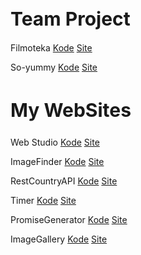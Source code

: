 <h1 style="font-size: 30px;">Team Project</h1> 

Filmoteka [Kode](https://github.com/VolodymyrPyts/project4_project_team/tree/main/src) [Site](https://volodymyrpyts.github.io/project4_project_team/)

So-yummy [Kode](https://github.com/Samusev-Anton/so-yummy) [Site](https://samusev-anton.github.io/so-yummy/welcome)

<h2 style="font-size: 30px;">My WebSites</h2>

Web Studio [Kode](https://github.com/Alejandro111555/goit-markup-hw-07) [Site](https://alejandro111555.github.io/goit-markup-hw-07/index.html)

ImageFinder [Kode](https://github.com/Alejandro111555/goit-js-hw-11) [Site](https://alejandro111555.github.io/goit-js-hw-11/)

RestCountryAPI [Kode](https://github.com/Alejandro111555/goit-js-hw-10) [Site](https://alejandro111555.github.io/goit-js-hw-10/)

Timer [Kode](https://github.com/Alejandro111555/goit-js-hw-09/blob/main/src/js/02-timer.js) [Site](https://alejandro111555.github.io/goit-js-hw-09/02-timer.html)

PromiseGenerator [Kode](https://github.com/Alejandro111555/goit-js-hw-09/blob/main/src/js/03-promises.js) [Site](https://alejandro111555.github.io/goit-js-hw-09/03-promises.html)

ImageGallery [Kode]([https://github.com/Alejandro111555/goit-js-hw-09/blob/main/src/js/02-timer.js](https://github.com/Alejandro111555/goit-js-hw-08)) [Site](https://alejandro111555.github.io/goit-js-hw-08/01-gallery.html)



<!--
**Alejandro111555/Alejandro111555** is a ✨ _special_ ✨ repository because its `README.md` (this file) appears on your GitHub profile.

Here are some ideas to get you started:

- 🔭 I’m currently working on ...
- 🌱 I’m currently learning ...
- 👯 I’m looking to collaborate on ...
- 🤔 I’m looking for help with ...
- 💬 Ask me about ...
- 📫 How to reach me: ...
- 😄 Pronouns: ...
- ⚡ Fun fact: ...
-->
